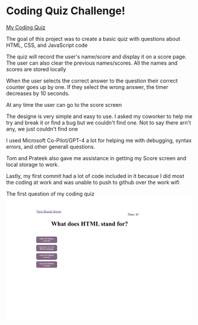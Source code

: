 #  Coding Quiz Challenge!

[My Coding Quiz](https://nuclearreid.github.io/Coding-Quiz/)

The goal of this project was to create a basic quiz with questions about HTML, CSS, and JavaScript code

The quiz will record the user's name/score and display it on a score page. The user can also clear the previous names/scores. All the names and scores are stored locally

When the user selects the correct answer to the question their correct counter goes up by one. If they select the wrong answer, the timer decreases by 10 seconds.

At any time the user can go to the score screen

The designe is very simple and easy to use. I asked my coworker to help me try and break it or find a bug but we couldn't find one. Not to say there arn't any, we just couldn't find one

I used Microsoft Co-Pilot/GPT-4 a lot for helping me with debugging, syntax errors, and other generall questions.

Tom and Prateek also gave me assistance in getting my Score screen and local storage to work.

Lastly, my first commit had a lot of code included in it becasue I did most the coding at work and was unable to push to github over the work wifi

The first question of my coding quiz
![A screenshot of the quiz](./assets/coding%20quiz%20screen%20shot.png)
